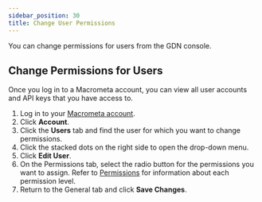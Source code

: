 ```yaml
---
sidebar_position: 30
title: Change User Permissions
---
```


You can change permissions for users from the GDN console.

## Change Permissions for Users

Once you log in to a Macrometa account, you can view all user accounts and API keys that you have access to.

1. Log in to your [Macrometa account](https://auth.paas.macrometa.io/).
1. Click **Account**.
1. Click the **Users** tab and find the user for which you want to change permissions.
1. Click the stacked dots on the right side to open the drop-down menu.
1. Click **Edit User**.
1. On the Permissions tab, select the radio button for the permissions you want to assign.  Refer to [Permissions](index.md) for information about each permission level.
1. Return to the General tab and click **Save Changes**.
